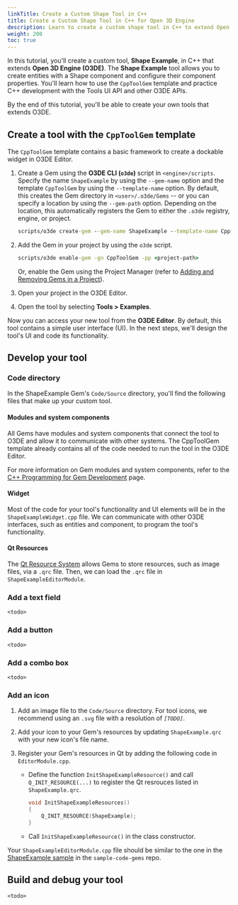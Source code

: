 ```yaml
---
linkTitle: Create a Custom Shape Tool in C++
title: Create a Custom Shape Tool in C++ for Open 3D Engine
description: Learn to create a custom shape tool in C++ to extend Open 3D Engine (O3DE).
weight: 200
toc: true
---
```


In this tutorial, you'll create a custom tool, **Shape Example**, in C++ that extends **Open 3D Engine (O3DE)**. The **Shape Example** tool allows you to create entities with a Shape component and configure their component properties. You'll learn how to use the `CppToolGem` template and practice C++ development with the Tools UI API and other O3DE APIs. 

By the end of this tutorial, you'll be able to create your own tools that extends O3DE. 


## Create a tool with the `CppToolGem` template

The `CppToolGem` template contains a basic framework to create a dockable widget in O3DE Editor.

1. Create a Gem using the **O3DE CLI (`o3de`)** script in `<engine>/scripts`. Specify the name `ShapeExample` by using the `--gem-name` option and the template `CppToolGem` by using the `--template-name` option. By default, this creates the Gem directory in `<user>/.o3de/Gems` -- or you can specify a location by using the `--gem-path` option. Depending on the location, this automatically registers the Gem to either the `.o3de` registry, engine, or project.

    ```cmd
    scripts/o3de create-gem --gem-name ShapeExample --template-name CppToolGem
    ```

2. Add the Gem in your project by using the `o3de` script. 

    ```cmd
    scripts/o3de enable-gem -gn CppToolGem -pp <project-path>
    ```

    Or, enable the Gem using the Project Manager (refer to [Adding and Removing Gems in a Project](/docs/user-guide/project-config/add-remove-gems.md)).

3. Open your project in the O3DE Editor. 

4. Open the tool by selecting **Tools > Examples**.

Now you can access your new tool from the **O3DE Editor**. By default, this tool contains a simple user interface (UI). In the next steps, we'll design the tool's UI and code its functionality.

## Develop your tool

### Code directory

In the ShapeExample Gem's `Code/Source` directory, you'll find the following files that make up your custom tool.

#### Modules and system components

All Gems have modules and system components that connect the tool to O3DE and allow it to communicate with other systems. The CppToolGem template already contains all of the code needed to run the tool in the O3DE Editor. 

For more information on Gem modules and system components, refer to the [C++ Programming for Gem Development](docs/user-guide/gems/development/programming-for-gems.md) page.


#### Widget

Most of the code for your tool's functionality and UI elements will be in the `ShapeExampleWidget.cpp` file. We can communicate with other O3DE interfaces, such as entities and component, to program the tool's functionality.


#### Qt Resources

The [Qt Resource System](https://doc.qt.io/qt-5/resources.html) allows Gems to store resources, such as image files, via a `.qrc` file. Then, we can load the `.qrc` file in `ShapeExampleEditorModule`.


### Add a text field

`<todo>`

### Add a button

`<todo>`

### Add a combo box

`<todo>`

### Add an icon

1. Add an image file to the `Code/Source` directory. For tool icons, we recommend using an `.svg` file with a resolution of _`[TODO]`_. 
   
2. Add your icon to your Gem's resources by updating `ShapeExample.qrc` with your new icon's file name. 

3. Register your Gem's resources in Qt by adding the following code in `EditorModule.cpp`. 

    - Define the function `InitShapeExampleResource()` and call `Q_INIT_RESOURCE(...)` to register the Qt resrouces listed in `ShapeExample.qrc`.

        ```cpp
        void InitShapeExampleResources()
        {
            Q_INIT_RESOURCE(ShapeExample);
        }
        ```

    - Call `InitShapeExampleResource()` in the class constructor.

Your `ShapeExampleEditorModule.cpp` file should be similar to the one in the [ShapeExample sample](https://github.com/o3de/sample-code-gems/blob/main/cpp_gems/ShapeExample/Code/Source/ShapeExampleEditorModule.cpp) in the `sample-code-gems` repo. 


## Build and debug your tool

`<todo>`
